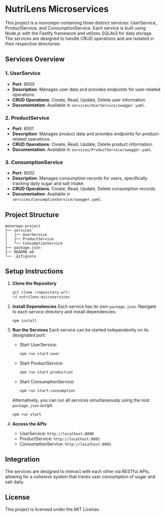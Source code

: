 # NutriLens Microservices

This project is a monorepo containing three distinct services: UserService, ProductService, and ConsumptionService. Each service is built using Node.js with the Fastify framework and utilizes SQLite3 for data storage. The services are designed to handle CRUD operations and are isolated in their respective directories.

## Services Overview

### 1. UserService

- **Port**: 8000
- **Description**: Manages user data and provides endpoints for user-related operations.
- **CRUD Operations**: Create, Read, Update, Delete user information.
- **Documentation**: Available in `services/UserService/swagger.yaml`.

### 2. ProductService

- **Port**: 8001
- **Description**: Manages product data and provides endpoints for product-related operations.
- **CRUD Operations**: Create, Read, Update, Delete product information.
- **Documentation**: Available in `services/ProductService/swagger.yaml`.

### 3. ConsumptionService

- **Port**: 8002
- **Description**: Manages consumption records for users, specifically tracking daily sugar and salt intake.
- **CRUD Operations**: Create, Read, Update, Delete consumption records.
- **Documentation**: Available in `services/ConsumptionService/swagger.yaml`.

## Project Structure

```
monorepo-project
├── services
│   ├── UserService
│   ├── ProductService
│   └── ConsumptionService
├── package.json
├── README.md
└── .gitignore
```

## Setup Instructions

1. **Clone the Repository**

   ```bash
   git clone <repository-url>
   cd nutrilens-microservices
   ```

2. **Install Dependencies**
   Each service has its own `package.json`. Navigate to each service directory and install dependencies:

   ```bash
   npm install
   ```

3. **Run the Services**
   Each service can be started independently on its designated port:

   - Start UserService:
     ```bash
     npm run start:user
     ```
   - Start ProductService:
     ```bash
     npm run start:production
     ```
   - Start ConsumptionService:
     ```bash
     npm run start:consumption
     ```

   Alternatively, you can run all services simultaneously using the root `package.json` script:

   ```bash
   npm run start
   ```

4. **Access the APIs**
   - UserService: `http://localhost:8000`
   - ProductService: `http://localhost:8001`
   - ConsumptionService: `http://localhost:8002`

## Integration

The services are designed to interact with each other via RESTful APIs, allowing for a cohesive system that tracks user consumption of sugar and salt daily.

## License

This project is licensed under the MIT License.
